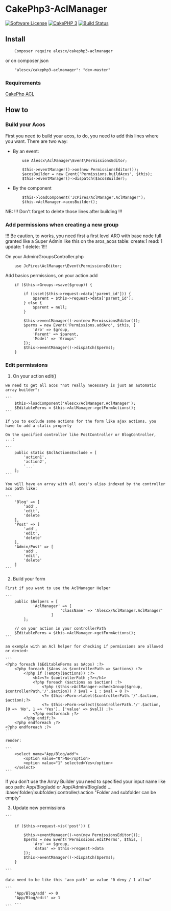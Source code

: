# CakePhp3-AclManager

[![Software License](https://img.shields.io/badge/license-MIT-brightgreen.svg?style=flat-square)](LICENSE.txt)
[![CakePHP 3](https://img.shields.io/badge/Version-CakePhp%203-brightgreen.svg?style=flat-square)](http://cakephp.org)
[![Build Status](https://travis-ci.org/JcPires/CakePhp3-AclManager.svg?branch=master)](https://travis-ci.org/JcPires/CakePhp3-AclManager)


## Install

```
    Composer require alescx/cakephp3-aclmanager
```
or on composer.json

```
    "alescx/cakephp3-aclmanager": "dev-master"
```

### Requirements

[CakePhp ACL](https://github.com/cakephp/acl)


## How to

### Build your Acos

First you need to build your acos, to do, you need to add this lines where you want. There are two way:

*   By an event:

    ```
        use Alescx\AclManager\Event\PermissionsEditor;
    ```

    ```
        $this->eventManager()->on(new PermissionsEditor());
        $acosBuilder = new Event('Permissions.buildAcos', $this);
        $this->eventManager()->dispatch($acosBuilder);
    ```

*   By the component

    ```
        $this->loadComponent('JcPires/AclManager.AclManager');
        $this->AclManager->acosBuilder();
    ```

NB: !!! Don't forget to delete those lines after building !!!


### Add permissions when creating a new group

!!! Be caution, to works, you need first a first level ARO with base node full granted like a Super Admin like this on the aros_acos table: create:1 read: 1 update: 1 delete: 1!!!

On your Admin/GroupsController.php

```
    use JcPires\AclManager\Event\PermissionsEditor;
```

Add basics permissions, on your action add

```
    if ($this->Groups->save($group)) {

        if (isset($this->request->data['parent_id'])) {
            $parent = $this->request->data['parent_id'];
        } else {
            $parent = null;
        }

        $this->eventManager()->on(new PermissionsEditor());
        $perms = new Event('Permissions.addAro', $this, [
            'Aro' => $group,
            'Parent' => $parent,
            'Model' => 'Groups'
        ]);
        $this->eventManager()->dispatch($perms);
    }
```

### Edit permissions

1.    On your action edit()

    we need to get all acos "not really necessary is just an automatic array builder":

    ```
        $this->loadComponent('Alescx/AclManager.AclManager');
        $EditablePerms = $this->AclManager->getFormActions();
    ```

    If you to exclude some actions for the form like ajax actions, you have to add a static property

    On the specified controller like PostController or BlogController, ...:

    ```
        public static $AclActionsExclude = [
            'action1',
            'action2',
            '...'
        ];
    ```

    You will have an array with all acos's alias indexed by the controller aco path like:

    ```
        'Blog' => [
            'add',
            'edit',
            'delete
        ],
        'Post' => [
            'add',
            'edit',
            'delete'
        ],
        'Admin/Post' => [
            'add',
            'edit',
            'delete'
        ]
    ```

2.    Build your form

    First if you want to use the AclManager Helper

    ```
        public $helpers = [            
                'AclManager' => [
                            'className' => 'Alescx/AclManager.AclManager'
                        ]
            ];

        // on your action in your controllerPath
        $EditablePerms = $this->AclManager->getFormActions();
    ```

    an exemple with an Acl helper for checking if permissions are allowed or denied:

    ```
    <?php foreach ($EditablePerms as $Acos) :?>
        <?php foreach ($Acos as $controllerPath => $actions) :?>
            <?php if (!empty($actions)) :?>
                <h4><?= $controllerPath ;?></h4>
                <?php foreach ($actions as $action) :?>
                    <?php ($this->AclManager->checkGroup($group, $controllerPath.'/'.$action)) ? $val = 1 : $val = 0 ?>
                    <?= $this->Form->label($controllerPath.'/'.$action, $action);?>
                    <?= $this->Form->select($controllerPath.'/'.$action, [0 => 'No', 1 => 'Yes'], ['value' => $val]) ;?>
                <?php endforeach ;?>
            <?php endif;?>
        <?php endforeach ;?>
    <?php endforeach ;?>
    ```

    render:

    ```
        <select name="App/Blog/add">
            <option value="0">No</option>
            <option value="1" selected>Yes</option>
        </select>
    ```

If you don't use the Array Builder you need to specified your input name like aco path: App/Blog/add or App/Admin/Blog/add ... :base/:folder/:subfolder/:controller/:action "Folder and subfolder can be empty"

3.   Update new permissions

    ```

        if ($this->request->is('post')) {

            $this->eventManager()->on(new PermissionsEditor());
            $perms = new Event('Permissions.editPerms', $this, [
                'Aro' => $group,
                'datas' => $this->request->data
            ]);
            $this->eventManager()->dispatch($perms);
        }

    ```

    data need to be like this 'aco path' => value "0 deny / 1 allow"

    ```
        'App/Blog/add' => 0
        'App/Blog/edit' => 1
        ...
    ```
